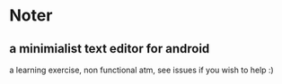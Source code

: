 # Noter

## a minimialist text editor for android
a learning exercise,
non functional atm,
see issues if you wish to help :)
